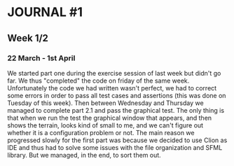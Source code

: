 # JOURNAL #1

## Week 1/2

### 22 March - 1st April

We started part one during the exercise session of last
week but didn't go far. We thus "completed" the code on 
friday of the same week. Unfortunately the code we had written
wasn't perfect, we had to correct some errors in order to
pass all test cases and assertions (this was done on Tuesday
of this week). Then between Wednesday and Thursday we managed to
complete part 2.1 and pass the graphical test. The only thing is 
that when we run the test the graphical window that appears,
and then shows the terrain, looks kind of small to me, and we can't
figure out whether it is a configuration problem or not.
The main reason we progressed slowly for the first part was because we
decided to use Clion as IDE and thus had to solve some issues with the file
organization and SFML library. But we managed, in the end, to sort them out.